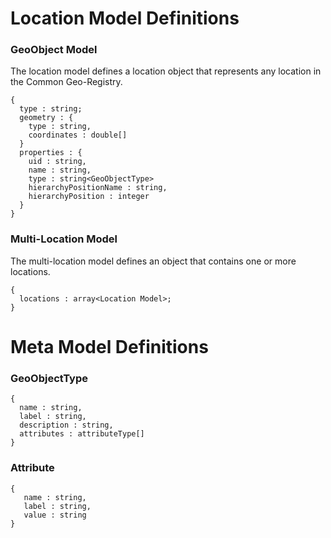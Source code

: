 # Location Model Definitions

### GeoObject Model
The location model defines a location object that represents any location in the Common Geo-Registry.

```
{
  type : string;
  geometry : {
    type : string,
    coordinates : double[]
  }
  properties : {
    uid : string,
    name : string,
    type : string<GeoObjectType>
    hierarchyPositionName : string,
    hierarchyPosition : integer
  }
}

```

### Multi-Location Model
The multi-location model defines an object that contains one or more locations. 

```
{
  locations : array<Location Model>;
} 

```

# Meta Model Definitions

### GeoObjectType
```
{
  name : string,
  label : string,
  description : string,
  attributes : attributeType[]
}
```

  
  

### Attribute
```
{
   name : string,
   label : string,
   value : string
}
```

